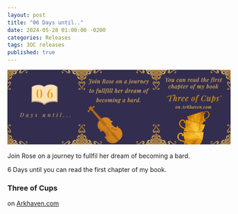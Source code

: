 ```yaml
---
layout: post
title: "06 Days until.."
date: 2024-05-28 01:00:00 -0200
categories: Releases
tags: 3OC releases 
published: true
---
```


[![06 Days until..](/assets/img/posts/2024-05-28-6dagen.webp)](https://arkhaven.com/ "06 Days until..")

Join Rose on a journey to fullfil her dream of becoming a bard.  

6 Days until you can read the first chapter of my book.  
### Three of Cups  
on [Arkhaven.com](https://arkhaven.com/)